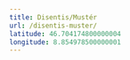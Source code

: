 ```yaml
---
title: Disentis/Mustér
url: /disentis-muster/
latitude: 46.704174800000004
longitude: 8.854978500000001
---
```


